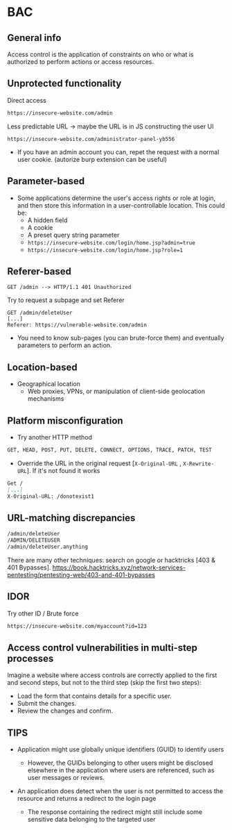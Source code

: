 # BAC

## General info

Access control is the application of constraints on who or what is authorized to perform actions or access resources.

## Unprotected functionality

Direct access

```markdown
https://insecure-website.com/admin
```

Less predictable URL -> maybe the URL is in JS constructing the user UI

```
https://insecure-website.com/administrator-panel-yb556
```

* If you have an admin account you can, repet the request with a normal user cookie. (autorize burp extension can be useful)

## Parameter-based

* Some applications determine the user's access rights or role at login, and then store this information in a user-controllable location. This could be:
  * A hidden field
  * A cookie
  * A preset query string parameter
  * `https://insecure-website.com/login/home.jsp?admin=true`
  * `https://insecure-website.com/login/home.jsp?role=1`

## Referer-based

```
GET /admin --> HTTP/1.1 401 Unauthorized
```

Try to request a subpage and set Referer

```
GET /admin/deleteUser
[...]
Referer: https://vulnerable-website.com/admin 
```

* You need to know sub-pages (you can brute-force them) and eventually parameters to perform an action.

## Location-based

* Geographical location
  * Web proxies, VPNs, or manipulation of client-side geolocation mechanisms

## Platform misconfiguration

* Try another HTTP method

```markdown
GET, HEAD, POST, PUT, DELETE, CONNECT, OPTIONS, TRACE, PATCH, TEST
```

* Override the URL in the original request \[`X-Original-URL` , `X-Rewrite-URL`]. If it's not found it works

```markdown
Get /
[...]
X-Original-URL: /donotexist1
```

## URL-matching discrepancies

```markdown
/admin/deleteUser
/ADMIN/DELETEUSER
/admin/deleteUser.anything
```

There are many other techniques: search on google or hacktricks \[403 & 401 Bypasses]. https://book.hacktricks.xyz/network-services-pentesting/pentesting-web/403-and-401-bypasses

## IDOR

Try other ID / Brute force

```markdown
https://insecure-website.com/myaccount?id=123
```

## Access control vulnerabilities in multi-step processes

Imagine a website where access controls are correctly applied to the first and second steps, but not to the third step (skip the first two steps):

* Load the form that contains details for a specific user.
* Submit the changes.
* Review the changes and confirm.

## TIPS

*   Application might use globally unique identifiers (GUID) to identify users

    * However, the GUIDs belonging to other users might be disclosed elsewhere in the application where users are referenced, such as user messages or reviews.


* An application does detect when the user is not permitted to access the resource and returns a redirect to the login page
  * The response containing the redirect might still include some sensitive data belonging to the targeted user
